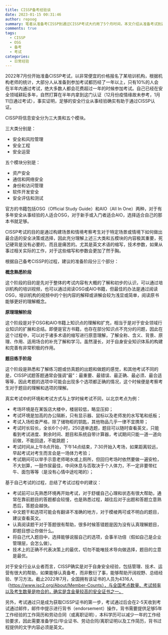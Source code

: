 ```yaml
---
title: CISSP备考经验谈
date: 2023-01-15 00:31:46
author: repoog
summary: 笔者从准备考CISSP到通过CISSP考试大约用了5个月时间，本文介绍从准备考试到通过考试总结的一些CISSP认证的考试经验。
comments: true
tags:
  - CISSP
  - OSG
  - 备考
  - 考试
categories:
  - 日常经验
---
```


2022年7月份开始准备CISSP考试，以非常便宜的价格报名了某培训机构，根据机构老师的统计，大部分人从准备到参加考试都历经了一年以上，只有10%的人会在半年内通过考试，绝大多数人都会花费超过一年的时候参加考试。自己已经在安全领域耕耘多年，自然打算在半年内拿到这门认证（12月份疫情缘故未参考，1月11日通过考试），事实证明，足够的安全行业从事经验确实有助于通过CISSP认证。

CISSP将信息安全分为三大类和五个模块。

三大类分别是：

* 安全和风险管理
* 安全工程
* 安全运营

五个模块分别是：

* 资产安全
* 通信和网络安全
* 身份和访问管理
* 软件开发安全
* 安全评估和测试

官方的书籍包括OSG（Official Study Guide）和AIO（All In One）两种，对于有多年安全从事经验的人适合OSG，对于新手或入门者适合AIO，选择适合自己的那本书就足够。

CISSP考试的目的是通过构建场景和情境考察考生对于特定场景或情境下如何做出最合适的安全决策或选择，因此充分理解上述三大类和五模块的内容极其重要，死记硬背是没有必要的，而且是痛苦的。尤其是英文术语的缩写，技术参数，如果从事过相关实际的工作，对于这些缩写和参数会更加了然于胸。

根据自己备考CISSP的过程，建议的准备阶段分三个部分：

**概念熟悉阶段**

这个阶段的目的是先对于整体的考试内容有大概的了解和初步的认识，可以通过培训机构的培训视频，也可以通过阅读OSG或AIO书籍，但最佳的办法是通过阅读OSG，培训机构的视频中的个别内容的解释或讲解会较为浅显或简单，阅读原书能够更好的理解概念。

**原理理解阶段**

这个阶段是对于OSG和AIO书籍上知识点的理解和扩充，相当于是对于安全领域行业知识的扩展和总结。即便是官方书籍，也存在部分知识点不充分的问题，因此在这个过程中，可以对于诸多术语的缩写进行原意理解，了解全称、含义、背景、原理、作用、适用场合的补充了解和学习。虽然漫长，对于自身安全知识体系的构建和完善有非常积极的作用。

**题目练手阶段**

这个阶段是熟悉和了解练习题或仿真题的出题和做题的感觉，和其他考试不同的是，CISSP试题答题通常会强调“最”：最重要、最错误、最正确、最必须、最合适等等，因此考题的选项中可能会出现多个选项都正确的情况，这个时候便是考察考生对于题目的理解和选项的理解。

真实考试中的环境和考试方式与上学时候考试不同，以北京考点为例：

* 考场环境是在某饭店大楼中，楼层较低，略显压抑；
* 考试环境是加高的办公隔断，只有显示器、鼠标以及老师发的水写笔和纸板；
* 考试入场检查严格，除了储物柜的钥匙，其他物品几乎一律不宜携带；
* 考试时长较长，全长6个小时，250道单选题，题目可以随时查看英文，只能看到考试进度、剩余时间、题目和系统自带计算器，考试期间只能一道一道向前做，不能回退，不能跳题；
* 考试时间从上午8点开始，下午14点结束，7:30开始入考场，如果距离较远，早起考试对考生而言会是一场体力考验；
* 考试期间可以举手示意老师喝水或上厕所，但回归考场时依然要做一遍安检，不大划算，一鼓作尿最佳，中间休息与否取决于个人体力，不一定非要带红牛、面包等等（是没有心情中途吃喝的）；

基于自己考试的过程，总结了考试过程中的建议：

* 考试前可以先熟悉环境再开始考试，对于舒缓自己心理和状态有很大帮助，通常在靠前题目的答题都会较慢，也是熟悉过程，越往后对于出题和答题立意熟悉后，答题会越快。
* 中文题干和选项可能会有翻译不准确的地方，对于模棱两可或不明白的题目，建议查看英文。
* 认真阅读题干对于答题很有帮助，很多时候答错题是因为没有认真理解题目，即题目想让你做什么。
* 将自己代入题目中，选择能够说服自己的选项，会事半功倍（假如自己是企业管理层，会怎么做）。
* 技术上的正确不代表决策上的最优，切勿不能唯技术导向做选择，题目的立意是最优。

对于安全行业从业者而言，CISSP确实是对于自身安全经验，包括管理、技术、运营有很大的帮助，如果能够认真备考，而非敷衍了事，能够帮助开阔视野、总结经验、学习方法。截止2022年7月，全国拥有该证书的人员为4316人（https://www.isc2.org/About/Member-Counts），与全国考点数量、考试频率以及考生数量是吻合的，确实是含金量较高的安全证书之一。

另外，考试通过只是成为获取CISSP证书的第一步，考试通过后会在2-5天收到考试通过邮件，邮件中提示进行背书（endorsement）操作，背书需要提供足够5年工作经验的工作简历和劳动合同（或离职证明），本科学历可以减少一年的工作经验要求，因此需要准备学位/毕业证书、劳动合同/离职证明以及工作简历，背书过程提供的文字内容必须是英文。